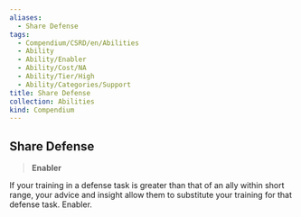 ```yaml
---
aliases:
  - Share Defense
tags:
  - Compendium/CSRD/en/Abilities
  - Ability
  - Ability/Enabler
  - Ability/Cost/NA
  - Ability/Tier/High
  - Ability/Categories/Support
title: Share Defense
collection: Abilities
kind: Compendium
---
```

## Share Defense  
>**Enabler**
  
If your training in a defense task is greater than that of an ally within short range, your advice and insight allow them to substitute your training for that defense task. Enabler.